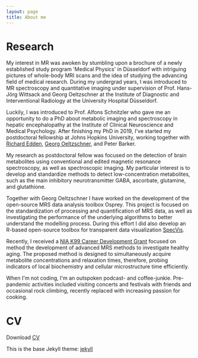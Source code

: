 ```yaml
---
layout: page
title: About me
---
```

# Research
My interest in MR was awoken by stumbling upon a brochure of a newly established study program 'Medical Physics' in Düsseldorf with intriguing pictures of whole-body MRI scans and the idea of studying the advancing field of medical research. During my undergrad years, I was introduced to MR spectroscopy and quantitative imaging under supervision of Prof. Hans-Jörg Wittsack and Georg Oeltzschner at the Institute of Diagnostic and Interventional Radiology at the University Hospital Düsseldorf.

Luckily, I was introduced to Prof. Alfons Schnitzler who gave me an opportunity to do a PhD about metabolic imaging and spectroscopy in hepatic encephalopathy at the Institute of Clinical Neuroscience and Medical Psychology. After finishing my PhD in 2019, I've started my postdoctoral fellowship at Johns Hopkins University, working together with [Richard Edden](http://www.gabamrs.com/), [Georg Oeltzschner](https://www.specfitlab.com/), and Peter Barker.  

My research as postdoctoral fellow was focused on the detection of brain metabolites using conventional and edited magnetic resonance spectroscopy, as well as spectroscopic imaging. My particular interest is to develop and standardize methods to detect low-concentration metabolites, such as the main inhibitory neurotransmitter GABA, ascorbate, glutamine, and glutathione.

Together with Georg Oeltzschner I have worked on the development of the open-source MRS data analysis toolbox Osprey. This project is focused on the standardization of processing and quantification of MRS data, as well as investigating the performance of the underlying algorithms to better understand the modelling process. During this effort I did also develop an R-based open-source toolbox for transparent data visualization [SpecVis](https://github.com/HJZollner/SpecVis).

Recently, I received a [NIA K99 Career Development Grant](https://reporter.nih.gov/search/RiQ3cImbI0iEv2PYQ3hCrA/project-details/10738647) focused on method the development of advanced MRS methods to investigate healthy aging. The proposed method is designed to simultaneously acquire metabolite concentrations and relaxation times, therefore, probing indicators of local biochemistry and cellular microstructure time efficiently.

When I'm not coding, I'm an outspoken podcast- and coffee-junkie. Pre-pandemic activities included visiting concerts and festivals with friends and occasional rock climbing, recently replaced with increasing passion for cooking.

# CV
Download [CV](https://drive.google.com/open?id=1411VDhEWN-IOFpLgVhyqR_pcSzFLN2wD&usp=drive_fs)


This is the base Jekyll theme:
[jekyll](https://jekyllrb.com/)
